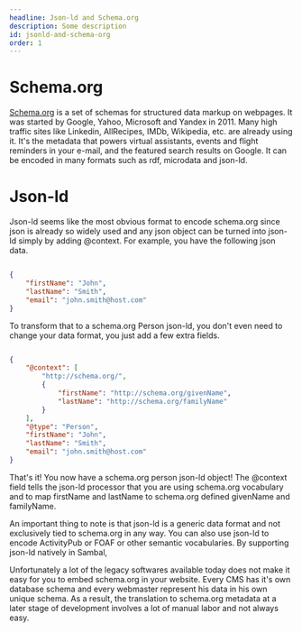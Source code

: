 ```yaml
---
headline: Json-ld and Schema.org
description: Some description
id: jsonld-and-schema-org
order: 1
---
```


# Schema.org

[Schema.org](https://schema.org/) is a set of schemas for structured data markup on webpages.  It was started by Google, Yahoo, Microsoft and Yandex in 2011.  Many high traffic sites like Linkedin, AllRecipes, IMDb, Wikipedia, etc. are already using it.  It's the metadata that powers virtual assistants, events and flight reminders in your e-mail, and the featured search results on Google.  It can be encoded in many formats such as rdf, microdata and json-ld.

# Json-ld

Json-ld seems like the most obvious format to encode schema.org since json is already so widely used and any json object can be turned into json-ld simply by adding @context.  For example, you have the following json data.

```json

{
    "firstName": "John",
    "lastName": "Smith",
    "email": "john.smith@host.com"
}

```

To transform that to a schema.org Person json-ld, you don't even need to change your data format, you just add a few extra fields.

```json

{
    "@context": [
        "http://schema.org/",
        {
            "firstName": "http://schema.org/givenName",
            "lastName": "http://schema.org/familyName"
        }
    ],
    "@type": "Person",
    "firstName": "John",
    "lastName": "Smith",
    "email": "john.smith@host.com"
}

```

That's it!  You now have a schema.org person json-ld object!  The @context field tells the json-ld processor that you are using schema.org vocabulary and to map firstName and lastName to schema.org defined givenName and familyName.

An important thing to note is that json-ld is a generic data format and not exclusively tied to schema.org in any way.  You can also use json-ld to encode ActivityPub or FOAF or other semantic vocabularies.  By supporting json-ld natively in Sambal, 

Unfortunately a lot of the legacy softwares available today does not make it easy for you to embed schema.org in your website.  Every CMS has it's own database schema and every webmaster represent his data in his own unique schema.  As a result, the translation to schema.org metadata at a later stage of development involves a lot of manual labor and not always easy.


